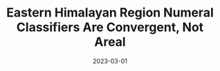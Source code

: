 ---
title: "Eastern Himalayan Region Numeral Classifiers Are Convergent, Not Areal"
collection: publications
category: syntyp
permalink: /publication/prelim-paper
excerpt: 'Written for the preliminary exam for my PhD, this paper examined the issue of numeral classifiers in the Eastern Himalayan Region, and through an approach that considers both structure and semantics, found that an explanation that relied solely on contact to suggest that the feature is "areal" was lacking'
date: 2023-03-01
venue: 'University of Colorado, Boulder'
slidesurl: #'http://academicpages.github.io/files/slides1.pdf'
paperurl: #'http://academicpages.github.io/files/paper1.pdf'
citation: #'Your Name, You. (2009). &quot;Paper Title Number 1.&quot; <i>Journal 1</i>. 1(1).'
---